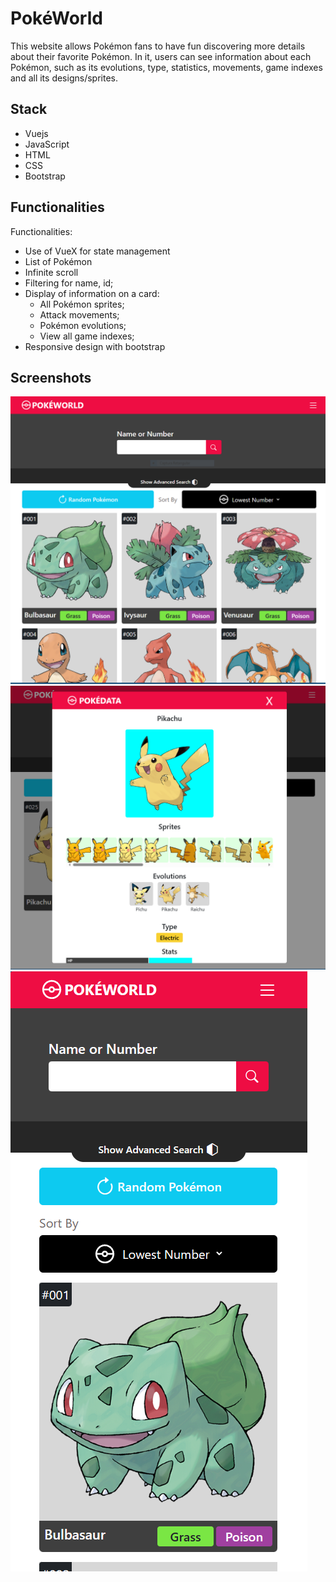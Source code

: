 # PokéWorld

This website allows Pokémon fans to have fun discovering more details about their favorite Pokémon. In it, users can see information about each Pokémon, such as its evolutions, type, statistics, movements, game indexes and all its designs/sprites.

## Stack

- Vuejs
- JavaScript
- HTML
- CSS
- Bootstrap

## Functionalities
Functionalities:

- Use of VueX for state management
- List of Pokémon
- Infinite scroll
- Filtering for name, id;
- Display of information on a card:
     - All Pokémon sprites;
     - Attack movements;
     - Pokémon evolutions;
     - View all game indexes;
- Responsive design with bootstrap

## Screenshots

![alt text](src/screenshots/01.PNG)
![alt text](src/screenshots/02.PNG)
![alt text](src/screenshots/03.PNG)